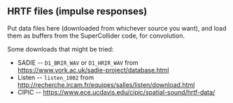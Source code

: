 ## HRTF files (impulse responses)

Put data files here (downloaded from whichever source you want),
and load them as buffers from the SuperCollider code, for convolution.

Some downloads that might be tried:

- SADIE -- `D1_BRIR_WAV` or `D1_HRIR_WAV` from https://www.york.ac.uk/sadie-project/database.html
- Listen -- `listen_1002` from http://recherche.ircam.fr/equipes/salles/listen/download.html
- CIPIC -- https://www.ece.ucdavis.edu/cipic/spatial-sound/hrtf-data/
